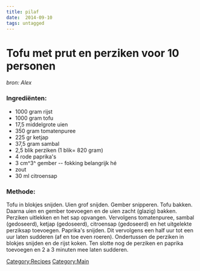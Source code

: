 ```yaml
---
title: pilaf
date:  2014-09-10
tags: untagged
---
```

Tofu met prut en perziken voor 10 personen
==========================================

*bron: Alex*

### Ingrediënten:

-   1000 gram rijst
-   1000 gram tofu
-   17,5 middelgrote uien
-   350 gram tomatenpuree
-   225 gr ketjap
-   37,5 gram sambal
-   2,5 blik perziken (1 blik= 820 gram)
-   4 rode paprika's
-   3 cm^3^ gember -- fokking belangrijk hé
-   zout
-   30 ml citroensap

### Methode:

Tofu in blokjes snijden. Uien grof snijden. Gember snipperen. Tofu
bakken. Daarna uien en gember toevoegen en de uien zacht (glazig)
bakken. Perziken uitlekken en het sap opvangen. Vervolgens tomatenpuree,
sambal (gedoseerd), ketjap (gedoseerd), citroensap (gedoseerd) en het
uitgelekte perziksap toevoegen. Paprika's snijden. Dit vervolgens een
half uur tot een uur laten sudderen (af en toe even roeren). Ondertussen
de perziken in blokjes snijden en de rijst koken. Ten slotte nog de
perziken en paprika toevoegen en 2 a 3 minuten mee laten sudderen.

<Category:Recipes> <Category:Main>


